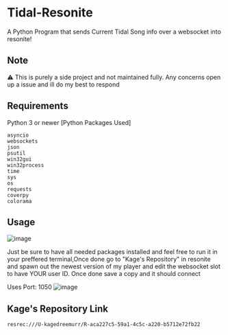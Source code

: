# Tidal-Resonite
A Python Program that sends Current Tidal Song info over a websocket into resonite!

## Note
⚠️ This is purely a side project and not maintained fully. Any concerns open up a issue and ill do my best to respond

## Requirements

Python 3 or newer
  [Python Packages Used]
```
asyncio
websockets
json
psutil
win32gui
win32process
time
sys
os
requests
coverpy
colorama
```
## Usage
![image](https://github.com/Khauni/Tidal-Resonite/assets/106172436/a2bb2411-0b0e-4cdc-b93c-6dafafa225b4)

Just be sure to have all needed packages installed and feel free to run it in your preffered terminal,Once done go to "Kage's Repository" in resonite and spawn out the newest version of my player and edit the websocket slot to have YOUR user ID. Once done save a copy and it should connect

Uses Port: 1050
![image](https://github.com/Khauni/Tidal-Resonite/assets/106172436/6916f31e-bc29-4d67-8e20-33e4ffd0560b)

## Kage's Repository Link
```
resrec:///U-kagedreemurr/R-aca227c5-59a1-4c5c-a220-b5712e72fb22
```
